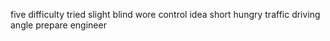 five difficulty tried slight blind wore control idea short hungry traffic driving angle prepare engineer